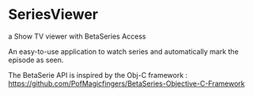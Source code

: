 SeriesViewer
============

a Show TV viewer with BetaSeries Access


An easy-to-use application to watch series and automatically mark the episode as seen.

The BetaSerie API is inspired by the Obj-C framework : https://github.com/PofMagicfingers/BetaSeries-Objective-C-Framework
